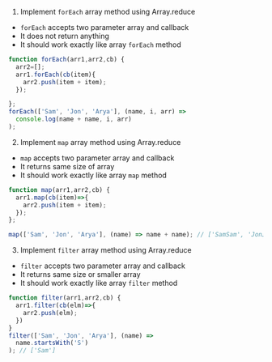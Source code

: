 1. Implement `forEach` array method using Array.reduce

- `forEach` accepts two parameter array and callback
- It does not return anything
- It should work exactly like array `forEach` method

```js
function forEach(arr1,arr2,cb) {
  arr2=[];
  arr1.forEach(cb(item){
    arr2.push(item + item);
  });

};
forEach(['Sam', 'Jon', 'Arya'], (name, i, arr) =>
  console.log(name + name, i, arr)
);
```

2. Implement `map` array method using Array.reduce

- `map` accepts two parameter array and callback
- It returns same size of array
- It should work exactly like array `map` method

```js
function map(arr1,arr2,cb) {
  arr1.map(cb(item)=>{
    arr2.push(item + item);
  });
};

map(['Sam', 'Jon', 'Arya'], (name) => name + name); // ['SamSam', 'JonJon', 'AryaArya']
```

3. Implement `filter` array method using Array.reduce

- `filter` accepts two parameter array and callback
- It returns same size or smaller array
- It should work exactly like array `filter` method

```js
function filter(arr1,arr2,cb) {
  arr1.filter(cb(elm)=>{
    arr2.push(elm);
  })
}
filter(['Sam', 'Jon', 'Arya'], (name) =>
  name.startsWith('S')
); // ['Sam']
```
